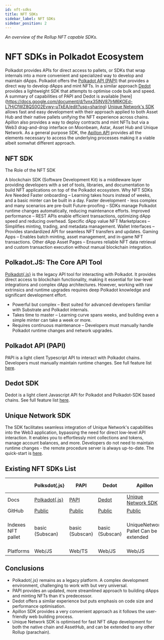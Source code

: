 ```yaml
---
id: nft-sdks 
title: NFT SDKs
sidebar_label: NFT SDKs
sidebar_position: 2
---
```


_An overview of the Rollup NFT capable SDKs._

# NFT SDKs in Polkadot Ecosystem

Polkadot provides APIs for direct access to pallets, or SDKs that wrap internals into a more convenient and specialized way to develop and maintain dApps. 
Polkadot offers the [Polkadot API (PAPI)](https://papi.how/) that provides a  direct way to develop dApps and mint NFTs. In a similar approach [Dedot](https://github.com/dedotdev/dedot) provides a lightweight SDK that attempts to optimise code bulk and speed. 
A summary of capabilities of PAPI and Dedot is available [here] (https://docs.google.com/document/d/1vnx35lNV87IrM6KOEd-L7HjCfWZ8QS0O2Evwy-uTkEA/edit?usp=sharing)
[Unique Network's SDK](https://docs.unique.network/build/sdk/v2/quick-start.html) allows fast and easy development with their approach applied to both Asset Hub and their native pallets unifying the NFT experience across chains. Apillon also provides a way to deploy contracts and mint NFTs but via a Web3 drag-and-drop interface on Moonbeam, Astar, Asset Hub and Unique Network. As a general purpose SDK, the [Apillon API](https://wiki.apillon.io/build/1-apillon-api.html) provides all the elements necessary to access the underlying processes making it a viable albeit somwhat different approach.


## NFT SDK

The Role of the NFT SDK

A blockchain SDK (Software Development Kit) is a middleware layer providing developers with a set of tools, libraries, and documentation to build NFT applications on top of the Polkadot ecosystem.
Why NFT SDKs Are Needed
Faster onboarding – Learning takes hours instead of weeks, and a basic minter can be built in a day.
Faster development - less complex and many scenarios are pre-built
Future-proofing – SDKs manage Polkadot runtime changes automatically, reducing maintenance efforts.
Improved performance – REST APIs enable efficient transactions, optimizing dApp speed and reducing overhead.
Specific dApp value
NFT Marketplaces – Simplifies minting, trading, and metadata management.
Wallet Interfaces – Provides standardized API for seamless NFT transfers and updates.
Gaming Apps – Enables batch minting, asset management, and in-game NFT transactions.
Other dApp Asset Pages – Ensures reliable NFT data retrieval and custom transaction execution without manual blockchain integration.


## Polkadot.JS: The Core API Tool

[Polkadot\{.js\}](https://polkadot.js.org/docs/api/)  is the legacy API tool for interacting with Polkadot. It provides direct access to blockchain functionality, making it essential for low-level integrations and complex dApp architectures. However, working with raw extrinsics and runtime upgrades requires deep Polkadot knowledge and significant development effort.

- Powerful but complex – Best suited for advanced developers familiar with Substrate and Polkadot internals.
- Takes time to master – Learning curve spans weeks, and building even a simple minter can take a week or more.
- Requires continuous maintenance – Developers must manually handle Polkadot runtime changes and network upgrades.

## Polkadot API (PAPI)

PAPI is a light client Typescript API to interact with Polkadot chains. Developers must manually maintain runtime changes. See full feature list [here](https://github.com/polkadot-api/polkadot-api#features).

## Dedot SDK

Dedot is a light client Javascript API for Polkadot and Polkadot-SDK based chains. See full feature list [here](https://github.com/dedotdev/dedot#features).

## Unique Network SDK

The SDK facilitates seamless integration of Unique Network's capabilities into the Web3 application, bypassing the need for direct low-level API interaction. It enables you to effortlessly mint collections and tokens, manage account balances, and more. Developers do not need to maintain runtime changes - the remote procedure server is always up-to-date. The quick-start is [here](https://docs.unique.network/build/sdk/v2/quick-start.html).

## Existing NFT SDKs List

|  | Polksdot\{.js\} | PAPI | Dedot | Apillon | Unique Network |
| --- | --- | --- | --- | --- | --- |
| Docs |[Polkadot\{.js\}](https://polkadot.js.org/docs/)|[PAPI](https://papi.how/getting-started)|[Dedot](https://docs.dedot.dev/)| [Unique Network SDK](https://sdk-docs.apillon.io/) | [Documentation](https://docs.unique.network/build/sdk/getting-started.html) |
| GitHub |[Public](https://github.com/polkadot-js/docs)|[Public](https://github.com/polkadot-api/polkadot-api)|[Public](https://github.com/dedotdev/dedot)| [Public](https://github.com/Apillon/sdk) | Private |
| Indexes NFT pallet |basic (Subscan)|basic (Subscan)|basic (Subscan)| UniqueNetwork Pallet Can be extended | UniqueNetwork Pallet Pallet NFTs (MVP) Pallet Uniques (MVP) |
| Platforms | Web/JS | Web/TS | Web/JS | Web/JS | Web/TS |

## Conclusions

- Polkadot\{.js\} remains as a legacy platform. A complex development environment, challenging to work with but very universal. 
- PAPI provides an updated, more streamlined approach to building dApps and minting NFTs than it's predecessor.
- Dedot offers a similar experience but puts emphasis on code size and performance optimisation.
- Apillon SDK provides a very convenient approach as it follows the user-friendly web building process.
- Unique Network SDK is optimised for fast NFT dApp development for both the native chain and AssetHub, and can be extended to any other Rollup (parachain).
